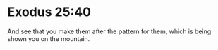 # Exodus 25:40

And see that you make them after the pattern for them, which is being shown you on the mountain.
